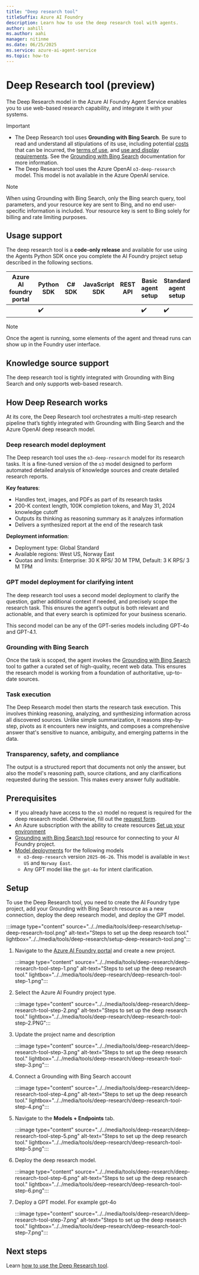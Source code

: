 ```yaml
---
title: "Deep research tool"
titleSuffix: Azure AI Foundry
description: Learn how to use the deep research tool with agents.
author: aahill
ms.author: aahi
manager: nitinme
ms.date: 06/25/2025
ms.service: azure-ai-agent-service
ms.topic: how-to
---
```


# Deep Research tool (preview)

The Deep Research model in the Azure AI Foundry Agent Service enables you to use web-based research capability, and integrate it with your systems.

> [!IMPORTANT]
> * The Deep Research tool uses **Grounding with Bing Search**. Be sure to read and understand all stipulations of its use, including potential [costs](https://www.microsoft.com/bing/apis/grounding-pricing) that can be incurred, the [terms of use](https://www.microsoft.com/bing/apis/grounding-legal), and [use and display requirements](./bing-grounding.md#how-to-display-grounding-with-bing-search-results). See the [Grounding with Bing Search](./bing-grounding.md) documentation for more information.
> * The Deep Research tool uses the Azure OpenAI `o3-deep-research` model. This model is not available in the Azure OpenAI service.

> [!NOTE]
> When using Grounding with Bing Search, only the Bing search query, tool parameters, and your resource key are sent to Bing, and no end user-specific information is included. Your resource key is sent to Bing solely for billing and rate limiting purposes. 

## Usage support
The deep research tool is a **code-only release** and available for use using the Agents Python SDK once you complete the AI Foundry project setup described in the following sections.

|Azure AI foundry portal  | Python SDK |	C# SDK | JavaScript SDK | REST API |Basic agent setup | Standard agent setup |
|---------|---------|---------|---------|---------|---------|---------|
|  | ✔️ |  |  |  | ✔️  | ✔️ |

> [!NOTE]
> Once the agent is running, some elements of the agent and thread runs can show up in the Foundry user interface.

## Knowledge source support
The deep research tool is tightly integrated with Grounding with Bing Search and only supports web-based research.

## How Deep Research works

At its core, the Deep Research tool orchestrates a multi-step research pipeline that’s tightly integrated with Grounding with Bing Search and the Azure OpenAI deep research model.

### Deep research model deployment

The Deep research tool uses the `o3-deep-research` model for its research tasks. It is a fine-tuned version of the `o3` model designed to perform automated detailed analysis of knowledge sources and create detailed research reports.

**Key features**:
- Handles text, images, and PDFs as part of its research tasks
- 200-K context length, 100K completion tokens, and May 31, 2024 knowledge cutoff
- Outputs its thinking as reasoning summary as it analyzes information
- Delivers a synthesized report at the end of the research task

**Deployment information**:
- Deployment type: Global Standard
- Available regions: West US, Norway East
- Quotas and limits: Enterprise: 30 K RPS/ 30 M TPM, Default: 3 K RPS/ 3 M TPM

### GPT model deployment for clarifying intent

The deep research tool uses a second model deployment to clarify the question, gather additional context if needed, and precisely scope the research task. This ensures the agent’s output is both relevant and actionable, and that every search is optimized for your business scenario.

This second model can be any of the GPT-series models including GPT-4o and GPT-4.1.

### Grounding with Bing Search

Once the task is scoped, the agent invokes the [Grounding with Bing Search](./bing-grounding.md) tool to gather a curated set of high-quality, recent web data. This ensures the research model is working from a foundation of authoritative, up-to-date sources. 

### Task execution

The Deep Research model then starts the research task execution. This involves thinking reasoning, analyzing, and synthesizing information across all discovered sources. Unlike simple summarization, it reasons step-by-step, pivots as it encounters new insights, and composes a comprehensive answer that's sensitive to nuance, ambiguity, and emerging patterns in the data. 

### Transparency, safety, and compliance

The output is a structured report that documents not only the answer, but also the model's reasoning path, source citations, and any clarifications requested during the session. This makes every answer fully auditable.

## Prerequisites
- If you already have access to the `o3` model no request is required for the deep research model. Otherwise, fill out the [request form](https://aka.ms/OAI/deepresearchaccess). 
- An Azure subscription with the ability to create resources [Set up your environment](../../environment-setup.md)
- [Grounding with Bing Search tool](./bing-grounding.md) resource for connecting to your AI Foundry project.
- [Model deployments](../../../model-inference/how-to/create-model-deployments.md) for the following models
    - `o3-deep-research` version `2025-06-26`. This model is available in `West US` and `Norway East`.
    - Any GPT model like the `gpt-4o` for intent clarification.

## Setup 

To use the Deep Research tool, you need to create the AI Foundry type project, add your Grounding with Bing Search resource as a new connection, deploy the deep research model, and deploy the GPT model. 

:::image type="content" source="../../media/tools/deep-research/setup-deep-research-tool.png" alt-text="Steps to set up the deep research tool." lightbox="../../media/tools/deep-research/setup-deep-research-tool.png":::

1. Navigate to the [Azure AI Foundry portal](https://ai.azure.com/?cid=learnDocs) and create a new project.
   
   :::image type="content" source="../../media/tools/deep-research/deep-research-tool-step-1.png" alt-text="Steps to set up the deep research tool." lightbox="../../media/tools/deep-research/deep-research-tool-step-1.png":::

1. Select the Azure AI Foundry project type.
   
    :::image type="content" source="../../media/tools/deep-research/deep-research-tool-step-2.png" alt-text="Steps to set up the deep research tool." lightbox="../../media/tools/deep-research/deep-research-tool-step-2.PNG":::

1. Update the project name and description
   
    :::image type="content" source="../../media/tools/deep-research/deep-research-tool-step-3.png" alt-text="Steps to set up the deep research tool." lightbox="../../media/tools/deep-research/deep-research-tool-step-3.png":::

1. Connect a Grounding with Bing Search account
   
    :::image type="content" source="../../media/tools/deep-research/deep-research-tool-step-4.png" alt-text="Steps to set up the deep research tool." lightbox="../../media/tools/deep-research/deep-research-tool-step-4.png":::

1. Navigate to the **Models + Endpoints** tab.
   
    :::image type="content" source="../../media/tools/deep-research/deep-research-tool-step-5.png" alt-text="Steps to set up the deep research tool." lightbox="../../media/tools/deep-research/deep-research-tool-step-5.png":::

1. Deploy the deep research model.
   
    :::image type="content" source="../../media/tools/deep-research/deep-research-tool-step-6.png" alt-text="Steps to set up the deep research tool." lightbox="../../media/tools/deep-research/deep-research-tool-step-6.png":::

1. Deploy a GPT model. For example gpt-4o

    :::image type="content" source="../../media/tools/deep-research/deep-research-tool-step-7.png" alt-text="Steps to set up the deep research tool." lightbox="../../media/tools/deep-research/deep-research-tool-step-7.png":::

## Next steps

Learn [how to use the Deep Research tool](./deep-research-samples.md). 
